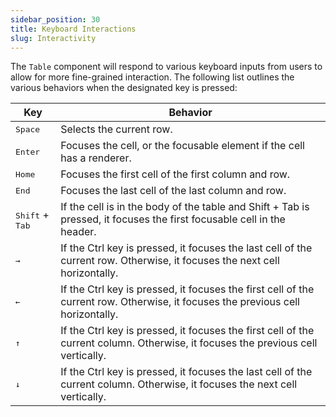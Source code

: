 ```yaml
---
sidebar_position: 30
title: Keyboard Interactions
slug: Interactivity
---
```


The `Table` component will respond to various keyboard inputs from users to allow for more fine-grained interaction. The following list outlines the various behaviors when the designated key is pressed:

|Key|Behavior|
|-|-|
|<kbd>Space</kbd>|Selects the current row.|
|<kbd>Enter</kbd>|Focuses the cell, or the focusable element if the cell has a renderer.|
|<kbd>Home</kbd>|Focuses the first cell of the first column and row.|
|<kbd>End</kbd>|Focuses the last cell of the last column and row.|
|<kbd>Shift</kbd> + <kbd>Tab</kbd>|If the cell is in the body of the table and Shift + Tab is pressed, it focuses the first focusable cell in the header.|
|<kbd>&#8594;</kbd>|If the Ctrl key is pressed, it focuses the last cell of the current row. Otherwise, it focuses the next cell horizontally.|
|<kbd>&#8592;</kbd>|If the Ctrl key is pressed, it focuses the first cell of the current row. Otherwise, it focuses the previous cell horizontally.|
|<kbd>&#8593;</kbd>|If the Ctrl key is pressed, it focuses the first cell of the current column. Otherwise, it focuses the previous cell vertically.|
|<kbd>&#8595;</kbd>|If the Ctrl key is pressed, it focuses the last cell of the current column. Otherwise, it focuses the next cell vertically.|